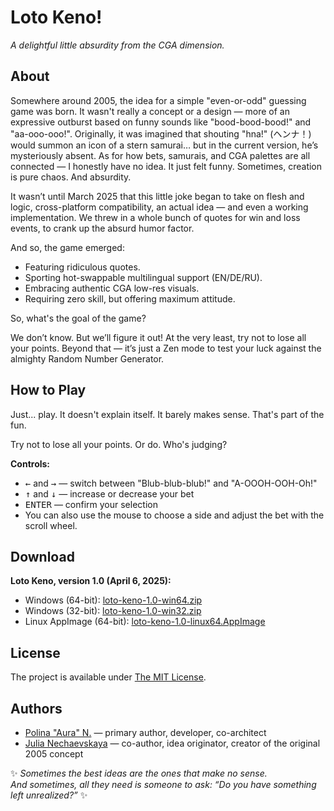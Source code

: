 # Loto Keno!

*A delightful little absurdity from the CGA dimension.*

## About

Somewhere around 2005, the idea for a simple "even-or-odd" guessing game was born. It wasn't really a concept or a design — more of an expressive outburst based on funny sounds like "bood-bood-bood!" and "aa-ooo-ooo!". Originally, it was imagined that shouting "hna!" (ヘンナ！) would summon an icon of a stern samurai… but in the current version, he’s mysteriously absent. As for how bets, samurais, and CGA palettes are all connected — I honestly have no idea. It just felt funny. Sometimes, creation is pure chaos. And absurdity.

It wasn’t until March 2025 that this little joke began to take on flesh and logic, cross-platform compatibility, an actual idea — and even a working implementation. We threw in a whole bunch of quotes for win and loss events, to crank up the absurd humor factor.

And so, the game emerged: 
- Featuring ridiculous quotes.
- Sporting hot-swappable multilingual support (EN/DE/RU).
- Embracing authentic CGA low-res visuals.
- Requiring zero skill, but offering maximum attitude.

So, what's the goal of the game?

We don’t know. But we’ll figure it out! At the very least, try not to lose all your points. Beyond that — it’s just a Zen mode to test your luck against the almighty Random Number Generator.

## How to Play

Just... play. It doesn't explain itself. It barely makes sense. That's part of the fun.

Try not to lose all your points. Or do. Who's judging?

**Controls:**

* <kbd>←</kbd> and <kbd>→</kbd> — switch between "Blub-blub-blub!" and "A-OOOH-OOH-Oh!"
* <kbd>↑</kbd> and <kbd>↓</kbd> — increase or decrease your bet
* <kbd>ENTER</kbd> — confirm your selection
* You can also use the mouse to choose a side and adjust the bet with the scroll wheel.

## Download

**Loto Keno, version 1.0 (April 6, 2025):**
* Windows (64-bit): [loto-keno-1.0-win64.zip](https://github.com/JNechaevsky/loto-keno/releases/download/1.0/loto-keno-1.0-win64.zip)
* Windows (32-bit): [loto-keno-1.0-win32.zip](https://github.com/JNechaevsky/loto-keno/releases/download/1.0/loto-keno-1.0-win32.zip)
* Linux AppImage (64-bit): [loto-keno-1.0-linux64.AppImage](https://github.com/JNechaevsky/loto-keno/releases/download/1.0/loto-keno-1.0-linux64.AppImage)

## License
The project is available under [The MIT License](https://opensource.org/license/mit).

## Authors
- [Polina "Aura" N.](https://github.com/pvictress) — primary author, developer, co-architect
- [Julia Nechaevskaya](https://github.com/jnechaevsky/) — co-author, idea originator, creator of the original 2005 concept

✨ _Sometimes the best ideas are the ones that make no sense.
<br>And sometimes, all they need is someone to ask: “Do you have something left unrealized?”_ ✨

